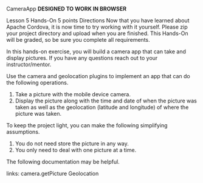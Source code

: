 CameraApp **DESIGNED TO WORK IN BROWSER**

Lesson 5 Hands-On                                                           5 points
Directions
Now that you have learned about Apache Cordova, it is now time to try working with it yourself. Please zip your project directory and upload when you are finished. This Hands-On will be graded, so be sure you complete all requirements.

In this hands-on exercise, you will build a camera app that can take and display pictures. If you have any questions reach out to your instructor/mentor.

Use the camera and geolocation plugins to implement an app that can do the following operations.

1. Take a picture with the mobile device camera.
2. Display the picture along with the time and date of when the picture was taken as well as the geolocation (latitude and longitude) of where the picture was taken.

To keep the project light, you can make the following simplifying assumptions.

1. You do not need store the picture in any way.
2. You only need to deal with one picture at a time.

The following documentation may be helpful.

links: camera.getPicture
        Geolocation